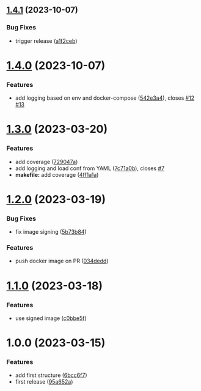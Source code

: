 ## [1.4.1](https://github.com/thibaultserti/bootstrap-golang/compare/v1.4.0...v1.4.1) (2023-10-07)


### Bug Fixes

* trigger release ([a1f2ceb](https://github.com/thibaultserti/bootstrap-golang/commit/a1f2ceb344b9faa51ac016fd874ce8cdf7e35b71))

# [1.4.0](https://github.com/thibaultserti/bootstrap-golang/compare/v1.3.0...v1.4.0) (2023-10-07)


### Features

* add logging based on env and docker-compose ([542e3a4](https://github.com/thibaultserti/bootstrap-golang/commit/542e3a412181bd910223af7e1d3e7d500686aa33)), closes [#12](https://github.com/thibaultserti/bootstrap-golang/issues/12) [#13](https://github.com/thibaultserti/bootstrap-golang/issues/13)

# [1.3.0](https://github.com/thibaultserti/bootstrap-golang/compare/v1.2.0...v1.3.0) (2023-03-20)


### Features

* add coverage ([729047a](https://github.com/thibaultserti/bootstrap-golang/commit/729047a4cf0f406a874ed62dc8cd0ff0eb13bda1))
* add logging and load conf from YAML ([7c71a0b](https://github.com/thibaultserti/bootstrap-golang/commit/7c71a0b4c90248b833670c67111194376133751c)), closes [#7](https://github.com/thibaultserti/bootstrap-golang/issues/7)
* **makefile:** add coverage ([4ff1a1a](https://github.com/thibaultserti/bootstrap-golang/commit/4ff1a1a7ada35f39b838532510c757ebf7183d8f))

# [1.2.0](https://github.com/thibaultserti/bootstrap-golang/compare/v1.1.0...v1.2.0) (2023-03-19)


### Bug Fixes

* fix image signing ([5b73b84](https://github.com/thibaultserti/bootstrap-golang/commit/5b73b84dce340136243851d95e3c42f404aa4bc6))


### Features

* push docker image on PR ([034dedd](https://github.com/thibaultserti/bootstrap-golang/commit/034dedd78c2c07c05ffd1d453680ce110ace70cb))

# [1.1.0](https://github.com/thibaultserti/bootstrap-golang/compare/v1.0.0...v1.1.0) (2023-03-18)


### Features

* use signed image ([c0bbe5f](https://github.com/thibaultserti/bootstrap-golang/commit/c0bbe5f643e71bf92aa656d211ab7d3e6433dee3))

# 1.0.0 (2023-03-15)


### Features

* add first structure ([6bcc6f7](https://github.com/thibaultserti/bootstrap-golang/commit/6bcc6f777d0028b4e0e2ee1024273da11f3a42d0))
* first release ([95a652a](https://github.com/thibaultserti/bootstrap-golang/commit/95a652a409ee899ee12007956a43e5f3e94b576a))
